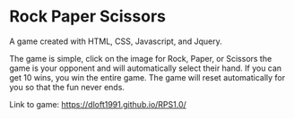 # Rock Paper Scissors 

A game created with HTML, CSS, Javascript, and Jquery.

The game is simple, click on the image for Rock, Paper, or Scissors the game is your opponent
and will automatically select their hand. If you can get 10 wins, you win the entire game. 
The game will reset automatically for you so that the fun never ends. 

Link to game: https://dloft1991.github.io/RPS1.0/
